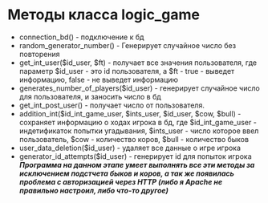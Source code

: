 # Методы класса logic_game
-   connection_bd() - подключение к бд 
-   random_generator_number() - Генерирует случайное число без повторения
-    get_int_user($id_user, $ft) - получает все значения пользователя, где параметр $id_user - это id пользователя, а $ft -  true -  выведет информацию, false - не выведет информацию 
-   generates_number_of_players($id_user) - генерирует случайное число для пользователя, и заносить число в бд
-   get_int_post_user() - получает число от пользователя.
-   addition_int($id_int_game_user, $ints_user, $id_user, $cow, $bull) - сохраняет информацию о ходах игрока в бд, где $id_int_game_user - индетификаток попытки угадывания, $ints_user - число которое ввел пользователь, $cow - количество коров, $bull - количество быков
-   user_data_deletion($id_user) - удаляет все данные о игре игрока
-   generator_id_attempts($id_user) - генерирует id для попыток игрока
***Программа на данном этапе умеет выполнять все эти методы за исключением подстчета быков и коров, а так же  появилась проблема с авторизацией через HTTP (либо я Apache не правильно настроил, либо что-то другое)***

